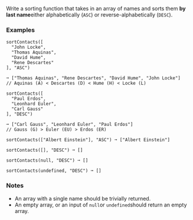 Write a sorting function that takes in an array of names and sorts them **by last name**either alphabetically (`ASC`) or reverse-alphabetically (`DESC`).


### Examples ###
    sortContacts([
      "John Locke",
      "Thomas Aquinas",
      "David Hume",
      "Rene Descartes"
    ], "ASC")

    ➞ ["Thomas Aquinas", "Rene Descartes", "David Hume", "John Locke"]
    // Aquinas (A) < Descartes (D) < Hume (H) < Locke (L)

    sortContacts([
      "Paul Erdos",
      "Leonhard Euler",
      "Carl Gauss"
    ], "DESC")

    ➞ ["Carl Gauss", "Leonhard Euler", "Paul Erdos"]
    // Gauss (G) > Euler (EU) > Erdos (ER)

    sortContacts(["Albert Einstein"], "ASC") ➞ ["Albert Einstein"]

    sortContacts([], "DESC") ➞ []

    sortContacts(null, "DESC") ➞ []

    sortContacts(undefined, "DESC") ➞ []


### Notes ###
*   An array with a single name should be trivially returned.
*   An empty array, or an input of `null`or `undefined`should return an empty array.
